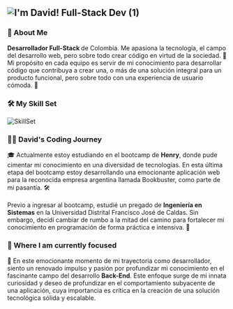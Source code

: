 ## ![I'm David! Full-Stack Dev (1)](https://github.com/itsjefferson/itsjefferson/assets/72705177/db102d38-33c4-4d45-b7ba-174c5f1f8247)
<h3>💫 About Me</h3> 
<b>Desarrollador Full-Stack </b>de Colombia. Me apasiona la tecnología, el campo del desarrollo web, pero sobre todo crear código en virtud de la sociedad. 🚀 Mi propósito en cada equipo es servir de mi conocimiento para desarrollar código que contribuya a crear una, o más de una solución integral para un producto funcional, pero sobre todo con una experiencia de usuario cómoda. 🎨

<h3>🛠️ My Skill Set</h3> 

![SkillSet](https://github.com/itsjefferson/itsjefferson/assets/72705177/6e4037db-d560-4e82-a981-78f24920d4ad)


<h3>👨‍💻 David's Coding Journey</h3>
🎓 Actualmente estoy estudiando en el bootcamp de <b>Henry</b>, donde pude cimentar mi conocimiento en una diversidad de tecnologías. En esta última etapa del bootcamp estoy desarrollando una emocionante aplicación web para la reconocida empresa argentina llamada Bookbuster, como parte de mi pasantía. 🛠️
<br />
<br />
Previo a ingresar al bootcamp, estudié un pregado de <b>Ingeniería en Sistemas</b> en la Universidad Distrital Francisco José de Caldas. Sin embargo, decidí cambiar de rumbo a la mitad del camino para fortalecer mi conocimiento en programación de forma práctica e intensiva. 💯

<h3>🎯 Where I am currently focused</h3>
🌱 En este emocionante momento de mi trayectoria como desarrollador, siento un renovado impulso y pasión por profundizar mi conocimiento en el fascinante campo del desarrollo <b>Back-End</b>. Este enfoque surge de mi innata curiosidad y deseo de profundizar en el comportamiento subyacente de una aplicación, cuya importancia es crítica en la creación de una solución tecnológica sólida y escalable.
